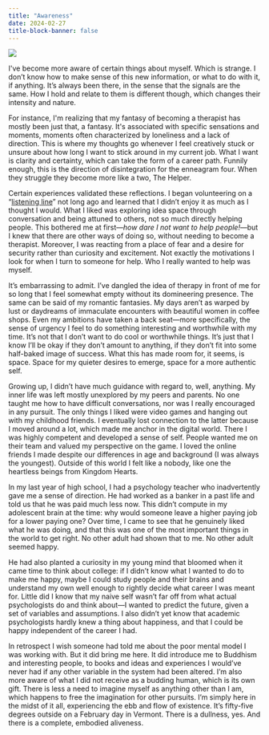 ```yaml
---
title: "Awareness"
date: 2024-02-27
title-block-banner: false
---
```


![](https://substackcdn.com/image/fetch/w_1456,c_limit,f_webp,q_auto:good,fl_progressive:steep/https%3A%2F%2Fsubstack-post-media.s3.amazonaws.com%2Fpublic%2Fimages%2F98d9bf7a-bd97-403e-9374-8c75edb9610e_576x680.jpeg)

I've become more aware of certain things about myself. Which is strange. I don’t know how to make sense of this new information, or what to do with it, if anything. It’s always been there, in the sense that the signals are the same. How I hold and relate to them is different though, which changes their intensity and nature.

For instance, I'm realizing that my fantasy of becoming a therapist has mostly been just that, a fantasy. It's associated with specific sensations and moments, moments often characterized by loneliness and a lack of direction. This is where my thoughts go whenever I feel creatively stuck or unsure about how long I want to stick around in my current job. What I want is clarity and certainty, which can take the form of a career path. Funnily enough, this is the direction of disintegration for the enneagram four. When they struggle they become more like a two, The Helper.

Certain experiences validated these reflections. I began volunteering on a “[listening line](https://www.seekhealing.org/)” not long ago and learned that I didn’t enjoy it as much as I thought I would. What I liked was exploring idea space through conversation and being attuned to others, not so much directly helping people. This bothered me at first—*how dare I not want to help people!*—but I knew that there are other ways of doing so, without needing to become a therapist. Moreover, I was reacting from a place of fear and a desire for security rather than curiosity and excitement. Not exactly the motivations I look for when I turn to someone for help. Who I really wanted to help was myself.

It’s embarrassing to admit. I’ve dangled the idea of therapy in front of me for so long that I feel somewhat empty without its domineering presence. The same can be said of my romantic fantasies. My days aren’t as warped by lust or daydreams of immaculate encounters with beautiful women in coffee shops. Even my ambitions have taken a back seat—more specifically, the sense of urgency I feel to do something interesting and worthwhile with my time. It’s not that I don’t want to do cool or worthwhile things. It’s just that I know I’ll be okay if they don’t amount to anything, if they don’t fit into some half-baked image of success. What this has made room for, it seems, is space. Space for my quieter desires to emerge, space for a more authentic self.

Growing up, I didn’t have much guidance with regard to, well, anything. My inner life was left mostly unexplored by my peers and parents. No one taught me how to have difficult conversations, nor was I really encouraged in any pursuit. The only things I liked were video games and hanging out with my childhood friends. I eventually lost connection to the latter because I moved around a lot, which made me anchor in the digital world. There I was highly competent and developed a sense of self. People wanted me on their team and valued my perspective on the game. I loved the online friends I made despite our differences in age and background (I was always the youngest). Outside of this world I felt like a nobody, like one the heartless beings from Kingdom Hearts.

In my last year of high school, I had a psychology teacher who inadvertently gave me a sense of direction. He had worked as a banker in a past life and told us that he was paid much less now. This didn’t compute in my adolescent brain at the time: why would someone leave a higher paying job for a lower paying one? Over time, I came to see that he genuinely liked what he was doing, and that this was one of the most important things in the world to get right. No other adult had shown that to me. No other adult seemed happy.

He had also planted a curiosity in my young mind that bloomed when it came time to think about college: if I didn’t know what I wanted to do to make me happy, maybe I could study people and their brains and understand my own well enough to rightly decide what career I was meant for. Little did I know that my naive self wasn’t far off from what actual psychologists do and think about—I wanted to predict the future, given a set of variables and assumptions. I also didn’t yet know that academic psychologists hardly knew a thing about happiness, and that I could be happy independent of the career I had.

In retrospect I wish someone had told me about the poor mental model I was working with. But it did bring me here. It did introduce me to Buddhism and interesting people, to books and ideas and experiences I would’ve never had if any other variable in the system had been altered. I’m also more aware of what I did not receive as a budding human, which is its own gift. There is less a need to imagine myself as anything other than I am, which happens to free the imagination for other pursuits. I’m simply here in the midst of it all, experiencing the ebb and flow of existence. It’s fifty-five degrees outside on a February day in Vermont. There is a dullness, yes. And there is a complete, embodied aliveness.
